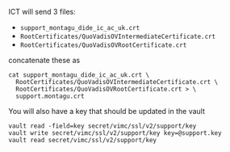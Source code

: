 ICT will send 3 files:

- `support_montagu_dide_ic_ac_uk.crt`
- `RootCertificates/QuoVadisOVIntermediateCertificate.crt`
- `RootCertificates/QuoVadisOVRootCertificate.crt`

concatenate these as

```
cat support_montagu_dide_ic_ac_uk.crt \
  RootCertificates/QuoVadisOVIntermediateCertificate.crt \
  RootCertificates/QuoVadisOVRootCertificate.crt > \
  support.montagu.crt
```

You will also have a key that should be updated in the vault

```
vault read -field=key secret/vimc/ssl/v2/support/key
vault write secret/vimc/ssl/v2/support/key key=@support.key
vault read secret/vimc/ssl/v2/support/key
```
